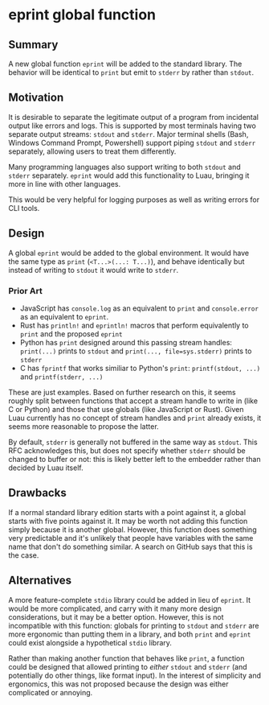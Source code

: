 # eprint global function

## Summary

A new global function `eprint` will be added to the standard library. The behavior will be identical to `print` but emit to `stderr` by rather than `stdout`.

## Motivation

It is desirable to separate the legitimate output of a program from incidental output like errors and logs. This is supported by most terminals having two separate output streams: `stdout` and `stderr`. Major terminal shells (Bash, Windows Command Prompt, Powershell) support piping `stdout` and `stderr` separately, allowing users to treat them differently.

Many programming languages also support writing to both `stdout` and `stderr` separately. `eprint` would add this functionality to Luau, bringing it more in line with other languages.

This would be very helpful for logging purposes as well as writing errors for CLI tools.

## Design

A global `eprint` would be added to the global environment. It would have the same type as `print` (`<T...>(...: T...)`), and behave identically but instead of writing to `stdout` it would write to `stderr`.

### Prior Art

- JavaScript has `console.log` as an equivalent to `print` and `console.error` as an equivalent to `eprint`.
- Rust has `println!` and `eprintln!` macros that perform equivalently to `print` and the proposed `eprint`
- Python has `print` designed around this passing stream handles: `print(...)` prints to `stdout` and `print(..., file=sys.stderr)` prints to `stderr`
- C has `fprintf` that works similiar to Python's `print`: `printf(stdout, ...)` and `printf(stderr, ...)`

These are just examples. Based on further research on this, it seems roughly split between functions that accept a stream handle to write in (like C or Python) and those that use globals (like JavaScript or Rust). Given Luau currently has no concept of stream handles and `print` already exists, it seems more reasonable to propose the latter.

By default, `stderr` is generally not buffered in the same way as `stdout`. This RFC acknowledges this, but does not specify whether `stderr` should be changed to buffer or not: this is likely better left to the embedder rather than decided by Luau itself.

## Drawbacks

If a normal standard library edition starts with a point against it, a global starts with five points against it. It may be worth not adding this function simply because it is another global. However, this function does something very predictable and it's unlikely that people have variables with the same name that don't do something similar. A search on GitHub says that this is the case.

## Alternatives

A more feature-complete `stdio` library could be added in lieu of `eprint`. It would be more complicated, and carry with it many more design considerations, but it may be a better option. However, this is not incompatible with this function: globals for printing to `stdout` and `stderr` are more ergonomic than putting them in a library, and both `print` and `eprint` could exist alongside a hypothetical `stdio` library.

Rather than making another function that behaves like `print`, a function could be designed that allowed printing to _either_ `stdout` and `stderr` (and potentially do other things, like format input). In the interest of simplicity and ergonomics, this was not proposed because the design was either complicated or annoying.
